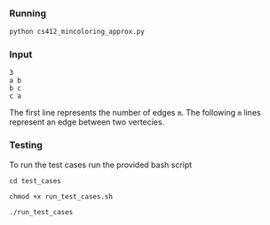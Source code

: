 
### Running

```python
python cs412_mincoloring_approx.py
```

### Input
```
3
a b
b c
c a
```

The first line represents the number of edges ```m```. The following ```m``` lines represent an edge between two vertecies.

### Testing

To run the test cases run the provided bash script

```
cd test_cases

chmod +x run_test_cases.sh

./run_test_cases
```
